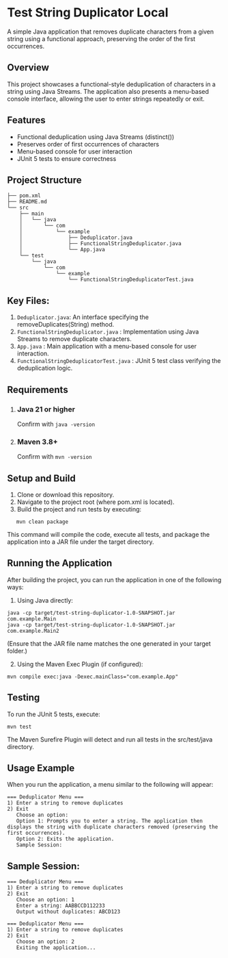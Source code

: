 # Test String Duplicator Local

A simple Java application that removes duplicate characters from a given string using a functional approach, preserving the order of the first occurrences.

## Overview

This project showcases a functional-style deduplication of characters in a string using Java Streams. The application also presents a menu-based console interface, allowing the user to enter strings repeatedly or exit.

## Features
* Functional deduplication using Java Streams (distinct())
* Preserves order of first occurrences of characters
* Menu-based console for user interaction
* JUnit 5 tests to ensure correctness

## Project Structure

```.
├── pom.xml
├── README.md
└── src
    ├── main
    │   └── java
    │       └── com
    │           └── example
    │               ├── Deduplicator.java
    │               ├── FunctionalStringDeduplicator.java
    │               └── App.java
    └── test
        └── java
            └── com
                └── example
                    └── FunctionalStringDeduplicatorTest.java
```

## Key Files:

1. `Deduplicator.java`: An interface specifying the removeDuplicates(String) method.
2. `FunctionalStringDeduplicator.java` : Implementation using Java Streams to remove duplicate characters.
3. `App.java` : Main application with a menu-based console for user interaction.
4. `FunctionalStringDeduplicatorTest.java` : JUnit 5 test class verifying the deduplication logic.
## Requirements
1. ### Java 21 or higher
    Confirm with `java -version`
2. ### Maven 3.8+
    Confirm with `mvn -version`

## Setup and Build
1. Clone or download this repository.
2. Navigate to the project root (where pom.xml is located).
3. Build the project and run tests by executing:
```
   mvn clean package
```

This command will compile the code, execute all tests, and package the application into a JAR file under the target directory.


## Running the Application
After building the project, you can run the application in one of the following ways:

1. Using Java directly:

```
java -cp target/test-string-duplicator-1.0-SNAPSHOT.jar com.example.Main
java -cp target/test-string-duplicator-1.0-SNAPSHOT.jar com.example.Main2
```
(Ensure that the JAR file name matches the one generated in your target folder.)

2. Using the Maven Exec Plugin (if configured):

```
mvn compile exec:java -Dexec.mainClass="com.example.App"
```

## Testing
To run the JUnit 5 tests, execute:

```
mvn test
```
The Maven Surefire Plugin will detect and run all tests in the src/test/java directory.

## Usage Example
When you run the application, a menu similar to the following will appear:

```
=== Deduplicator Menu ===
1) Enter a string to remove duplicates
2) Exit
   Choose an option:
   Option 1: Prompts you to enter a string. The application then displays the string with duplicate characters removed (preserving the first occurrences).
   Option 2: Exits the application.
   Sample Session:

```
## Sample Session:
```
=== Deduplicator Menu ===
1) Enter a string to remove duplicates
2) Exit
   Choose an option: 1
   Enter a string: AABBCCD112233
   Output without duplicates: ABCD123

=== Deduplicator Menu ===
1) Enter a string to remove duplicates
2) Exit
   Choose an option: 2
   Exiting the application...

```